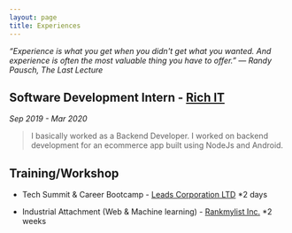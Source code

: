 ```yaml
---
layout: page
title: Experiences
---
```


<p class="message">
 <i>“Experience is what you get when you didn't get what you wanted. And experience is often the most valuable thing you have to offer.” 
― Randy Pausch, The Last Lecture</i>
</p>

## Software Development Intern - [Rich IT]() 

*Sep 2019 - Mar 2020*

> I basically worked as a Backend Developer. I worked on backend development for an ecommerce app built using NodeJs and Android.

## Training/Workshop 

* Tech Summit & Career Bootcamp - [Leads Corporation LTD](https://www.leads.com.bd) 
*2 days

* Industrial Attachment (Web & Machine learning) - [Rankmylist Inc.](https://www.rankmylist.com/) 
*2 weeks

